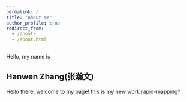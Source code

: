 ```yaml
---
permalink: /
title: "About me"
author_profile: true
redirect_from: 
  - /about/
  - /about.html
---
```




Hello, my name is
## Hanwen Zhang(张瀚文)
Hello there, welcome to my page!
this is my new work [rapid-mapping?](../_publications/2009-10-01-paper-title-number-1.md)
